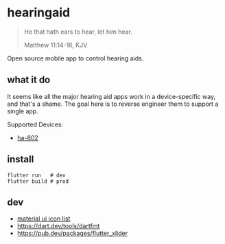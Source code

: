 # hearingaid

> He that hath ears to hear, let him hear.
>
> Matthew 11:14-16, KJV

Open source mobile app to control hearing aids.

## what it do

It seems like all the major hearing aid apps work in a device-specific way, and
that's a shame. The goal here is to reverse engineer them to support a single
app.

Supported Devices:

- [ha-802](docs/ha-802.md)

## install

```
flutter run   # dev
flutter build # prod
```

## dev

- [material ui icon list](https://material.io/resources/icons/?icon=bluetooth&style=baseline)
- https://dart.dev/tools/dartfmt
- https://pub.dev/packages/flutter_xlider
